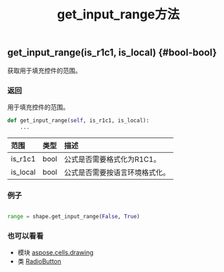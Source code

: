 ﻿---
title: get_input_range方法
second_title: Aspose.Cells for Python via .NET API 参考资料
description:
type: docs
weight: 90
url: /zh/python-net/aspose.cells.drawing/radiobutton/get_input_range/
is_root: false
---
##  get_input_range(is_r1c1, is_local) {#bool-bool}
获取用于填充控件的范围。


### 返回

用于填充控件的范围。


```python
def get_input_range(self, is_r1c1, is_local):
    ...
```


|范围|类型|描述|
| :- | :- | :- |
| is_r1c1 | bool |公式是否需要格式化为R1C1。|
| is_local | bool |公式是否需要按语言环境格式化。|

### 例子

```python

range = shape.get_input_range(False, True)

```



### 也可以看看
* 模块 [aspose.cells.drawing](../../)
* 类 [RadioButton](/cells/zh/python-net/aspose.cells.drawing/radiobutton)

